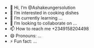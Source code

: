 - 👋 Hi, I’m @Ashakeungersolution
- 👀 I’m interested in cooking dishes 
- 🌱 I’m currently learning ...
- 💞️ I’m looking to collaborate on ...
- 📫 How to reach me +2349158204498
- 😄 Pronouns: ...
- ⚡ Fun fact: ...

<!---
Ashakeungersolution/Ashakeungersolution is a ✨ special ✨ repository because its `README.md` (this file) appears on your GitHub profile.
You can click the Preview link to take a look at your changes.
--->
